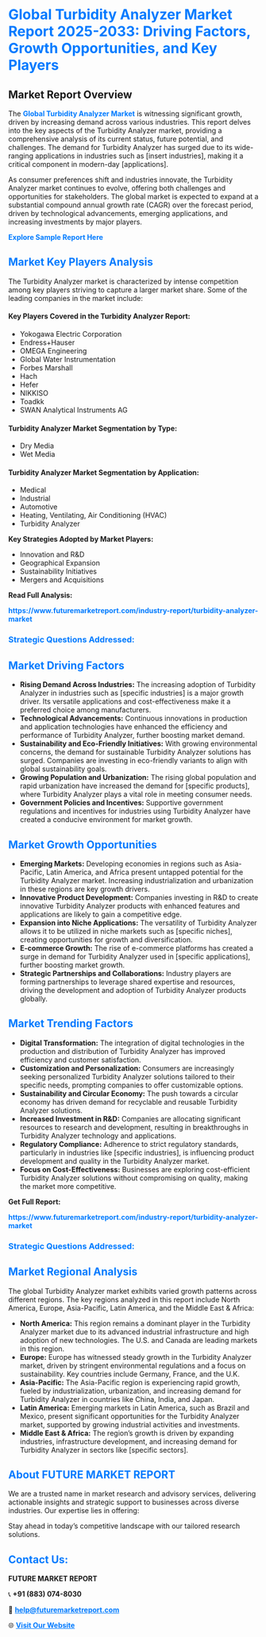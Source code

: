 <h1 style="color: #007BFF;">Global Turbidity Analyzer Market Report 2025-2033: Driving Factors, Growth Opportunities, and Key Players</h1>

<section id="overview">
<h2>Market Report Overview</h2>
<p>The <a href="https://www.futuremarketreport.com/industry-report/turbidity-analyzer-market" style="color: #007BFF; text-decoration: none;"><strong>Global Turbidity Analyzer Market</strong></a> is witnessing significant growth, driven by increasing demand across various industries. This report delves into the key aspects of the Turbidity Analyzer market, providing a comprehensive analysis of its current status, future potential, and challenges. The demand for Turbidity Analyzer has surged due to its wide-ranging applications in industries such as [insert industries], making it a critical component in modern-day [applications].</p>
<p>As consumer preferences shift and industries innovate, the Turbidity Analyzer market continues to evolve, offering both challenges and opportunities for stakeholders. The global market is expected to expand at a substantial compound annual growth rate (CAGR) over the forecast period, driven by technological advancements, emerging applications, and increasing investments by major players.</p>
</section>

<section id="overview">
<p><a href="https://www.futuremarketreport.com/request-sample/reportId=124288" style="color: #007BFF; text-decoration: none;"><strong>Explore Sample Report Here</strong></a></p>
</section>

<section id="key-players">
<h2 style="color: #007BFF;">Market Key Players Analysis</h2>
<p>The Turbidity Analyzer market is characterized by intense competition among key players striving to capture a larger market share. Some of the leading companies in the market include:</p>
<h4>Key Players Covered in the Turbidity Analyzer Report:</h4>
<ul><li>Yokogawa Electric Corporation</li><li>Endress+Hauser</li><li>OMEGA Engineering</li><li>Global Water Instrumentation</li><li>Forbes Marshall</li><li>Hach</li><li>Hefer</li><li>NIKKISO</li><li>Toadkk</li><li>SWAN Analytical Instruments AG</li></ul>
<h4>Turbidity Analyzer Market Segmentation by Type:</h4>
<ul><li>Dry Media</li><li>Wet Media</li></ul>

<h4>Turbidity Analyzer Market Segmentation by Application:</h4>
<ul><li>Medical</li><li>Industrial</li><li>Automotive</li><li>Heating, Ventilating, Air Conditioning (HVAC)</li><li>Turbidity Analyzer</li></ul>
<p><strong>Key Strategies Adopted by Market Players:</strong></p>
<ul>
<li>Innovation and R&D</li>
<li>Geographical Expansion</li>
<li>Sustainability Initiatives</li>
<li>Mergers and Acquisitions</li>
</ul>
</section>

<section>
<p><strong>Read Full Analysis: </strong></p><a href="https://www.futuremarketreport.com/industry-report/turbidity-analyzer-market" style="color: #007BFF; text-decoration: none;"><strong>https://www.futuremarketreport.com/industry-report/turbidity-analyzer-market</strong></a>
<h3 style="color: #007BFF;">Strategic Questions Addressed:</h3>
</section>

<section id="driving-factors">
<h2 style="color: #007BFF;">Market Driving Factors</h2>
<ul>
<li><strong>Rising Demand Across Industries:</strong> The increasing adoption of Turbidity Analyzer in industries such as [specific industries] is a major growth driver. Its versatile applications and cost-effectiveness make it a preferred choice among manufacturers.</li>
<li><strong>Technological Advancements:</strong> Continuous innovations in production and application technologies have enhanced the efficiency and performance of Turbidity Analyzer, further boosting market demand.</li>
<li><strong>Sustainability and Eco-Friendly Initiatives:</strong> With growing environmental concerns, the demand for sustainable Turbidity Analyzer solutions has surged. Companies are investing in eco-friendly variants to align with global sustainability goals.</li>
<li><strong>Growing Population and Urbanization:</strong> The rising global population and rapid urbanization have increased the demand for [specific products], where Turbidity Analyzer plays a vital role in meeting consumer needs.</li>
<li><strong>Government Policies and Incentives:</strong> Supportive government regulations and incentives for industries using Turbidity Analyzer have created a conducive environment for market growth.</li>
</ul>
</section>

<section id="growth-opportunities">
<h2 style="color: #007BFF;">Market Growth Opportunities</h2>
<ul>
<li><strong>Emerging Markets:</strong> Developing economies in regions such as Asia-Pacific, Latin America, and Africa present untapped potential for the Turbidity Analyzer market. Increasing industrialization and urbanization in these regions are key growth drivers.</li>
<li><strong>Innovative Product Development:</strong> Companies investing in R&D to create innovative Turbidity Analyzer products with enhanced features and applications are likely to gain a competitive edge.</li>
<li><strong>Expansion into Niche Applications:</strong> The versatility of Turbidity Analyzer allows it to be utilized in niche markets such as [specific niches], creating opportunities for growth and diversification.</li>
<li><strong>E-commerce Growth:</strong> The rise of e-commerce platforms has created a surge in demand for Turbidity Analyzer used in [specific applications], further boosting market growth.</li>
<li><strong>Strategic Partnerships and Collaborations:</strong> Industry players are forming partnerships to leverage shared expertise and resources, driving the development and adoption of Turbidity Analyzer products globally.</li>
</ul>
</section>

<section id="trending-factors">
<h2 style="color: #007BFF;">Market Trending Factors</h2>
<ul>
<li><strong>Digital Transformation:</strong> The integration of digital technologies in the production and distribution of Turbidity Analyzer has improved efficiency and customer satisfaction.</li>
<li><strong>Customization and Personalization:</strong> Consumers are increasingly seeking personalized Turbidity Analyzer solutions tailored to their specific needs, prompting companies to offer customizable options.</li>
<li><strong>Sustainability and Circular Economy:</strong> The push towards a circular economy has driven demand for recyclable and reusable Turbidity Analyzer solutions.</li>
<li><strong>Increased Investment in R&D:</strong> Companies are allocating significant resources to research and development, resulting in breakthroughs in Turbidity Analyzer technology and applications.</li>
<li><strong>Regulatory Compliance:</strong> Adherence to strict regulatory standards, particularly in industries like [specific industries], is influencing product development and quality in the Turbidity Analyzer market.</li>
<li><strong>Focus on Cost-Effectiveness:</strong> Businesses are exploring cost-efficient Turbidity Analyzer solutions without compromising on quality, making the market more competitive.</li>
</ul>
</section>

<section>
<p><strong>Get Full Report: </strong></p><a href="https://www.futuremarketreport.com/industry-report/turbidity-analyzer-market" style="color: #007BFF; text-decoration: none;"><strong>https://www.futuremarketreport.com/industry-report/turbidity-analyzer-market</strong></a>
<h3 style="color: #007BFF;">Strategic Questions Addressed:</h3>
</section>


<section id="regional-analysis">
<h2 style="color: #007BFF;">Market Regional Analysis</h2>
<p>The global Turbidity Analyzer market exhibits varied growth patterns across different regions. The key regions analyzed in this report include North America, Europe, Asia-Pacific, Latin America, and the Middle East & Africa:</p>
<ul>
<li><strong>North America:</strong> This region remains a dominant player in the Turbidity Analyzer market due to its advanced industrial infrastructure and high adoption of new technologies. The U.S. and Canada are leading markets in this region.</li>
<li><strong>Europe:</strong> Europe has witnessed steady growth in the Turbidity Analyzer market, driven by stringent environmental regulations and a focus on sustainability. Key countries include Germany, France, and the U.K.</li>
<li><strong>Asia-Pacific:</strong> The Asia-Pacific region is experiencing rapid growth, fueled by industrialization, urbanization, and increasing demand for Turbidity Analyzer in countries like China, India, and Japan.</li>
<li><strong>Latin America:</strong> Emerging markets in Latin America, such as Brazil and Mexico, present significant opportunities for the Turbidity Analyzer market, supported by growing industrial activities and investments.</li>
<li><strong>Middle East & Africa:</strong> The region’s growth is driven by expanding industries, infrastructure development, and increasing demand for Turbidity Analyzer in sectors like [specific sectors].</li>
</ul>
</section>

<footer>
<h2 style="color: #007BFF;">About FUTURE MARKET REPORT</h2>
<p>We are a trusted name in market research and advisory services, delivering actionable insights and strategic support to businesses across diverse industries. Our expertise lies in offering:</p>

<p>Stay ahead in today’s competitive landscape with our tailored research solutions.</p>

<h2 style="color: #007BFF;">Contact Us:</h2>
<p><strong>FUTURE MARKET REPORT</strong></p>
<p>📞 <strong>+91 (883) 074-8030</strong></p>
<p>📧 <strong><a href="mailto:help@futuremarketreport.com" style="color: #007BFF;">help@futuremarketreport.com</a></strong></p>
<p>🌐 <strong><a href="https://www.futuremarketreport.com/" style="color: #007BFF;">Visit Our Website</a></strong></p>
</footer>